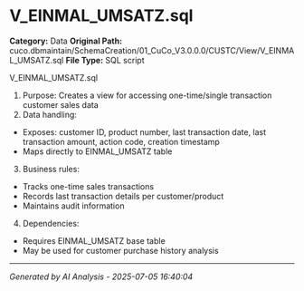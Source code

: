 # V_EINMAL_UMSATZ.sql

**Category:** Data
**Original Path:** cuco.dbmaintain/SchemaCreation/01_CuCo_V3.0.0.0/CUSTC/View/V_EINMAL_UMSATZ.sql
**File Type:** SQL script

V_EINMAL_UMSATZ.sql
1. Purpose: Creates a view for accessing one-time/single transaction customer sales data
2. Data handling:
- Exposes: customer ID, product number, last transaction date, last transaction amount, action code, creation timestamp
- Maps directly to EINMAL_UMSATZ table
3. Business rules:
- Tracks one-time sales transactions
- Records last transaction details per customer/product
- Maintains audit information
4. Dependencies:
- Requires EINMAL_UMSATZ base table
- May be used for customer purchase history analysis

---
*Generated by AI Analysis - 2025-07-05 16:40:04*
